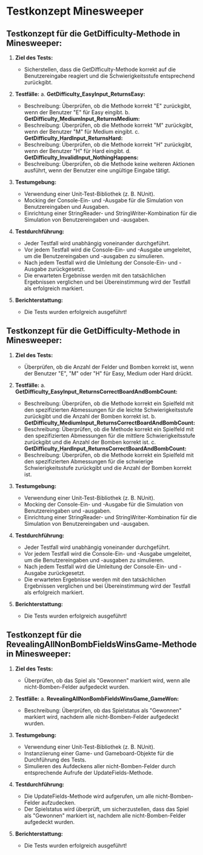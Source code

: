 # Testkonzept Minesweeper

## Testkonzept für die GetDifficulty-Methode in Minesweeper:

1. **Ziel des Tests:**
   - Sicherstellen, dass die GetDifficulty-Methode korrekt auf die Benutzereingabe reagiert und die Schwierigkeitsstufe entsprechend zurückgibt.

2. **Testfälle:**
   a. **GetDifficulty_EasyInput_ReturnsEasy:**
      - Beschreibung: Überprüfen, ob die Methode korrekt "E" zurückgibt, wenn der Benutzer "E" für Easy eingibt.
   b. **GetDifficulty_MediumInput_ReturnsMedium:**
      - Beschreibung: Überprüfen, ob die Methode korrekt "M" zurückgibt, wenn der Benutzer "M" für Medium eingibt.
   c. **GetDifficulty_HardInput_ReturnsHard:**
      - Beschreibung: Überprüfen, ob die Methode korrekt "H" zurückgibt, wenn der Benutzer "H" für Hard eingibt.
   d. **GetDifficulty_InvalidInput_NothingHappens:**
      - Beschreibung: Überprüfen, ob die Methode keine weiteren Aktionen ausführt, wenn der Benutzer eine ungültige Eingabe tätigt.

3. **Testumgebung:**
   - Verwendung einer Unit-Test-Bibliothek (z. B. NUnit).
   - Mocking der Console-Ein- und -Ausgabe für die Simulation von Benutzereingaben und Ausgaben.
   - Einrichtung einer StringReader- und StringWriter-Kombination für die Simulation von Benutzereingaben und -ausgaben.

4. **Testdurchführung:**
   - Jeder Testfall wird unabhängig voneinander durchgeführt.
   - Vor jedem Testfall wird die Console-Ein- und -Ausgabe umgeleitet, um die Benutzereingaben und -ausgaben zu simulieren.
   - Nach jedem Testfall wird die Umleitung der Console-Ein- und -Ausgabe zurückgesetzt.
   - Die erwarteten Ergebnisse werden mit den tatsächlichen Ergebnissen verglichen und bei Übereinstimmung wird der Testfall als erfolgreich markiert.

5. **Berichterstattung:**
   - Die Tests wurden erfolgreich ausgeführt!


## Testkonzept für die GetDifficulty-Methode in Minesweeper:

1. **Ziel des Tests:**
   - Überprüfen, ob die Anzahl der Felder und Bomben korrekt ist, wenn der Benutzer "E", "M" oder "H" für Easy, Medium oder Hard drückt.

2. **Testfälle:**
   a. **GetDifficulty_EasyInput_ReturnsCorrectBoardAndBombCount:**
      - Beschreibung: Überprüfen, ob die Methode korrekt ein Spielfeld mit den spezifizierten Abmessungen für die leichte Schwierigkeitsstufe zurückgibt und die Anzahl der Bomben korrekt ist.
   b. **GetDifficulty_MediumInput_ReturnsCorrectBoardAndBombCount:**
      - Beschreibung: Überprüfen, ob die Methode korrekt ein Spielfeld mit den spezifizierten Abmessungen für die mittlere Schwierigkeitsstufe zurückgibt und die Anzahl der Bomben korrekt ist.
   c. **GetDifficulty_HardInput_ReturnsCorrectBoardAndBombCount:**
      - Beschreibung: Überprüfen, ob die Methode korrekt ein Spielfeld mit den spezifizierten Abmessungen für die schwierige Schwierigkeitsstufe zurückgibt und die Anzahl der Bomben korrekt ist.

3. **Testumgebung:**
   - Verwendung einer Unit-Test-Bibliothek (z. B. NUnit).
   - Mocking der Console-Ein- und -Ausgabe für die Simulation von Benutzereingaben und -ausgaben.
   - Einrichtung einer StringReader- und StringWriter-Kombination für die Simulation von Benutzereingaben und -ausgaben.

4. **Testdurchführung:**
   - Jeder Testfall wird unabhängig voneinander durchgeführt.
   - Vor jedem Testfall wird die Console-Ein- und -Ausgabe umgeleitet, um die Benutzereingaben und -ausgaben zu simulieren.
   - Nach jedem Testfall wird die Umleitung der Console-Ein- und -Ausgabe zurückgesetzt.
   - Die erwarteten Ergebnisse werden mit den tatsächlichen Ergebnissen verglichen und bei Übereinstimmung wird der Testfall als erfolgreich markiert.

5. **Berichterstattung:**
   - Die Tests wurden erfolgreich ausgeführt!


## Testkonzept für die RevealingAllNonBombFieldsWinsGame-Methode in Minesweeper:

1. **Ziel des Tests:**
   - Überprüfen, ob das Spiel als "Gewonnen" markiert wird, wenn alle nicht-Bomben-Felder aufgedeckt wurden.

2. **Testfälle:**
   a. **RevealingAllNonBombFieldsWinsGame_GameWon:**
      - Beschreibung: Überprüfen, ob das Spielstatus als "Gewonnen" markiert wird, nachdem alle nicht-Bomben-Felder aufgedeckt wurden.

3. **Testumgebung:**
   - Verwendung einer Unit-Test-Bibliothek (z. B. NUnit).
   - Instanziierung einer Game- und Gameboard-Objekte für die Durchführung des Tests.
   - Simulieren des Aufdeckens aller nicht-Bomben-Felder durch entsprechende Aufrufe der UpdateFields-Methode.

4. **Testdurchführung:**
   - Die UpdateFields-Methode wird aufgerufen, um alle nicht-Bomben-Felder aufzudecken.
   - Der Spielstatus wird überprüft, um sicherzustellen, dass das Spiel als "Gewonnen" markiert ist, nachdem alle nicht-Bomben-Felder aufgedeckt wurden.

5. **Berichterstattung:**
   - Die Tests wurden erfolgreich ausgeführt!


